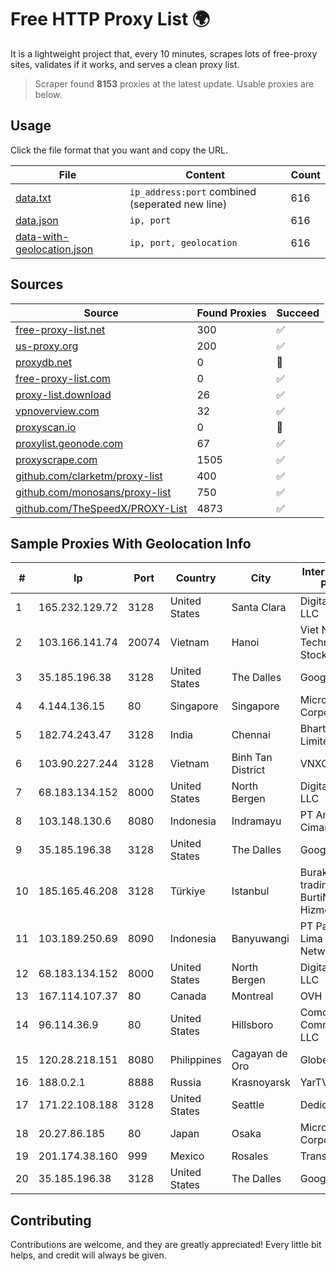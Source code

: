 
# Free HTTP Proxy List 🌍

It is a lightweight project that, every 10 minutes, scrapes lots of free-proxy sites, validates if it works, and serves a clean proxy list.


> Scraper found **8153** proxies at the latest update. Usable proxies are below.

## Usage

Click the file format that you want and copy the URL.


|File|Content|Count|
|----|-------|-----|
|[data.txt](https://raw.githubusercontent.com/themiralay/Proxy-List-World/master/data.txt)|`ip_address:port` combined (seperated new line)|616|
|[data.json](https://raw.githubusercontent.com/themiralay/Proxy-List-World/master/data.json)|`ip, port`|616|
|[data-with-geolocation.json](https://raw.githubusercontent.com/themiralay/Proxy-List-World/master/data-with-geolocation.json)|`ip, port, geolocation`|616|

## Sources

|Source|Found Proxies|Succeed|
|------|-------------|-------|
|[free-proxy-list.net](https://free-proxy-list.net)|300|✅|
|[us-proxy.org](https://www.us-proxy.org)|200|✅|
|[proxydb.net](http://proxydb.net)|0|🚫|
|[free-proxy-list.com](https://free-proxy-list.com/?page=&port=&type%5B%5D=http&type%5B%5D=https&up_time=0&search=Search)|0|✅|
|[proxy-list.download](https://www.proxy-list.download/HTTP)|26|✅|
|[vpnoverview.com](https://vpnoverview.com/privacy/anonymous-browsing/free-proxy-servers)|32|✅|
|[proxyscan.io](https://www.proxyscan.io)|0|🚫|
|[proxylist.geonode.com](https://proxylist.geonode.com/api/proxy-list?limit=300&page=1&sort_by=lastChecked&sort_type=desc&protocols=http,https)|67|✅|
|[proxyscrape.com](https://api.proxyscrape.com/v2/?request=displayproxies&protocol=http&timeout=10000&country=all&ssl=all&anonymity=all)|1505|✅|
|[github.com/clarketm/proxy-list](https://raw.githubusercontent.com/clarketm/proxy-list/master/proxy-list-raw.txt)|400|✅|
|[github.com/monosans/proxy-list](https://raw.githubusercontent.com/monosans/proxy-list/main/proxies/http.txt)|750|✅|
|[github.com/TheSpeedX/PROXY-List](https://raw.githubusercontent.com/TheSpeedX/PROXY-List/master/http.txt)|4873|✅|


## Sample Proxies With Geolocation Info

|#|Ip|Port|Country|City|Internet Service Provider|
|-|--|----|-------|----|-------------------------|
|1|165.232.129.72|3128|United States|Santa Clara|DigitalOcean, LLC|
|2|103.166.141.74|20074|Vietnam|Hanoi|Viet NAM Cloud Technology Joint Stock Company|
|3|35.185.196.38|3128|United States|The Dalles|Google LLC|
|4|4.144.136.15|80|Singapore|Singapore|Microsoft Corporation|
|5|182.74.243.47|3128|India|Chennai|Bharti Airtel Limited|
|6|103.90.227.244|3128|Vietnam|Binh Tan District|VNXCLOUD|
|7|68.183.134.152|8000|United States|North Bergen|DigitalOcean, LLC|
|8|103.148.130.6|8080|Indonesia|Indramayu|PT Anugerah Cimanuk Raya|
|9|35.185.196.38|3128|United States|The Dalles|Google LLC|
|10|185.165.46.208|3128|Türkiye|Istanbul|Burak Buylu trading as BurtiNET Internet Hizmetleri|
|11|103.189.250.69|8090|Indonesia|Banyuwangi|PT Pandawa Lima Java Network|
|12|68.183.134.152|8000|United States|North Bergen|DigitalOcean, LLC|
|13|167.114.107.37|80|Canada|Montreal|OVH SAS|
|14|96.114.36.9|80|United States|Hillsboro|Comcast Cable Communications, LLC|
|15|120.28.218.151|8080|Philippines|Cagayan de Oro|Globe Telecom|
|16|188.0.2.1|8888|Russia|Krasnoyarsk|YarTV Ltd.|
|17|171.22.108.188|3128|United States|Seattle|Dedicated.com|
|18|20.27.86.185|80|Japan|Osaka|Microsoft Corporation|
|19|201.174.38.160|999|Mexico|Rosales|Transtelco Inc|
|20|35.185.196.38|3128|United States|The Dalles|Google LLC|



## Contributing

Contributions are welcome, and they are greatly appreciated! Every
little bit helps, and credit will always be given.

